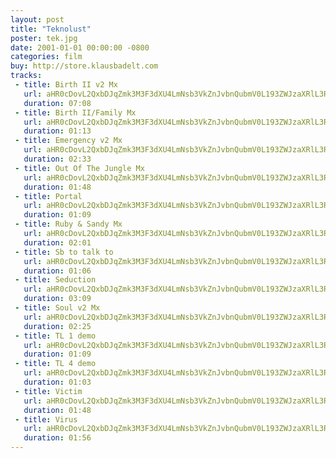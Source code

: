 ```yaml
---
layout: post
title: "Teknolust"
poster: tek.jpg
date: 2001-01-01 00:00:00 -0800
categories: film
buy: http://store.klausbadelt.com
tracks:
 - title: Birth II v2 Mx
   url: aHR0cDovL2QxbDJqZmk3M3F3dXU4LmNsb3VkZnJvbnQubmV0L193ZWJzaXRlL3Rlay9CaXJ0aCBJSSB2MiBNeC5tcDM=
   duration: 07:08
 - title: Birth II/Family Mx
   url: aHR0cDovL2QxbDJqZmk3M3F3dXU4LmNsb3VkZnJvbnQubmV0L193ZWJzaXRlL3Rlay9CaXJ0aCBJSV9GYW1pbHkgTXgubXAz
   duration: 01:13
 - title: Emergency v2 Mx
   url: aHR0cDovL2QxbDJqZmk3M3F3dXU4LmNsb3VkZnJvbnQubmV0L193ZWJzaXRlL3Rlay9FbWVyZ2VuY3kgdjIgTXgubXAz
   duration: 02:33
 - title: Out Of The Jungle Mx
   url: aHR0cDovL2QxbDJqZmk3M3F3dXU4LmNsb3VkZnJvbnQubmV0L193ZWJzaXRlL3Rlay9PdXQgT2YgVGhlIEp1bmdsZSBNeC5tcDM=
   duration: 01:48
 - title: Portal
   url: aHR0cDovL2QxbDJqZmk3M3F3dXU4LmNsb3VkZnJvbnQubmV0L193ZWJzaXRlL3Rlay9Qb3J0YWwubXAz
   duration: 01:09
 - title: Ruby & Sandy Mx
   url: aHR0cDovL2QxbDJqZmk3M3F3dXU4LmNsb3VkZnJvbnQubmV0L193ZWJzaXRlL3Rlay9SdWJ5ICYgU2FuZHkgTXgubXAz
   duration: 02:01
 - title: Sb to talk to
   url: aHR0cDovL2QxbDJqZmk3M3F3dXU4LmNsb3VkZnJvbnQubmV0L193ZWJzaXRlL3Rlay9TYiB0byB0YWxrIHRvLm1wMw==
   duration: 01:06
 - title: Seduction
   url: aHR0cDovL2QxbDJqZmk3M3F3dXU4LmNsb3VkZnJvbnQubmV0L193ZWJzaXRlL3Rlay9TZWR1Y3Rpb24ubXAz
   duration: 03:09
 - title: Soul v2 Mx
   url: aHR0cDovL2QxbDJqZmk3M3F3dXU4LmNsb3VkZnJvbnQubmV0L193ZWJzaXRlL3Rlay9Tb3VsIHYyIE14Lm1wMw==
   duration: 02:25
 - title: TL 1 demo
   url: aHR0cDovL2QxbDJqZmk3M3F3dXU4LmNsb3VkZnJvbnQubmV0L193ZWJzaXRlL3Rlay9UTCAxIGRlbW8ubXAz
   duration: 01:09
 - title: TL 4 demo
   url: aHR0cDovL2QxbDJqZmk3M3F3dXU4LmNsb3VkZnJvbnQubmV0L193ZWJzaXRlL3Rlay9UTCA0IGRlbW8ubXAz
   duration: 01:03
 - title: Victim
   url: aHR0cDovL2QxbDJqZmk3M3F3dXU4LmNsb3VkZnJvbnQubmV0L193ZWJzaXRlL3Rlay9WaWN0aW0ubXAz
   duration: 01:48
 - title: Virus
   url: aHR0cDovL2QxbDJqZmk3M3F3dXU4LmNsb3VkZnJvbnQubmV0L193ZWJzaXRlL3Rlay9WaXJ1cy5tcDM=
   duration: 01:56
---
```

